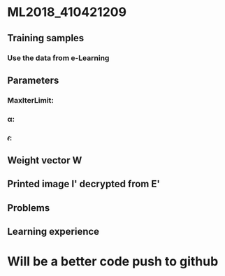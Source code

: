 # ML2018_410421209

## Training samples

### Use the data from e-Learning

## Parameters

### MaxIterLimit: 
### α: 
### 𝜖:

## Weight vector W

## Printed image I' decrypted from E'

## Problems

## Learning experience


# Will be a better code push to github